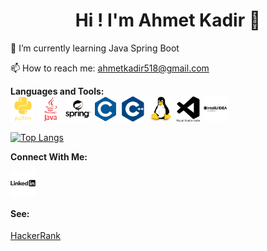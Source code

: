 <h1 align="center"> Hi ! I'm Ahmet Kadir 👋 </h1>

🌱 I’m currently learning Java Spring Boot

📫 How to reach me: ahmetkadir518@gmail.com

**Languages and Tools:**  
<code><img src="https://raw.githubusercontent.com/devicons/devicon/master/icons/python/python-plain-wordmark.svg" alt="Python" width="40" height="40"/></code>
<code><img src="https://raw.githubusercontent.com/devicons/devicon/master/icons/java/java-plain-wordmark.svg" alt="java" width="40" height="40"/></code>
<code><img src="https://raw.githubusercontent.com/devicons/devicon/master/icons/spring/spring-plain-wordmark.svg" alt="java-spring" width="40" height="40"/></code>
<code><img src="https://raw.githubusercontent.com/devicons/devicon/master/icons/c/c-plain.svg" alt="c" width="40" height="40"/></code>
<code><img src="https://raw.githubusercontent.com/devicons/devicon/master/icons/cplusplus/cplusplus-plain.svg" alt="cpp" width="40" height="40"/></code>
<code><img src="https://raw.githubusercontent.com/devicons/devicon/master/icons/linux/linux-original.svg" alt="linux" width="40" height="40"/></code>
<code><img src="https://raw.githubusercontent.com/devicons/devicon/master/icons/vscode/vscode-plain-wordmark.svg" alt="vscode" width="40" height="40"/></code>
<code><img src="https://raw.githubusercontent.com/devicons/devicon/master/icons/intellij/intellij-plain-wordmark.svg" alt="intellij" width="40" height="40"/></code>

[![Top Langs](https://github-readme-stats.vercel.app/api/top-langs/?username=AhmetKadir&layout=compact&hide=html,css,Javascript)](https://github.com/anuraghazra/github-readme-stats)
<!---
![Github stats](https://github-readme-stats.vercel.app/api?username=AhmetKadir&hide=prs,issues&theme=yeblu&show_icons=true&count_private=true)

[![GitHub Streak](https://github-readme-streak-stats.herokuapp.com?user=AhmetKadir&theme=monokai&date_format=j%20M%5B%20Y%5D)](https://git.io/streak-stats)-->

<!--
![](http://github-profile-summary-cards.vercel.app/api/cards/profile-details?username=AhmetKadir&theme=nord_bright) 
![](https://activity-graph.herokuapp.com/graph?username=AhmetKadir&theme=react-dark&area=true)-
<p align="left"> <a href="https://github.com/ryo-ma/github-profile-trophy"><img src="https://github-profile-trophy.vercel.app/?username=AhmetKadir" alt="AhmetKadir" /></a> </p> -->

**Connect With Me:**

<a href="https://www.linkedin.com/in/ahmet-kadir-aksu/" target="blank"><img align="center" src="https://raw.githubusercontent.com/devicons/devicon/master/icons/linkedin/linkedin-plain-wordmark.svg" alt="Ahmet-Kadir" height="40" width="40" /></a>

<h4 > See: </h4>

<a href="https://www.hackerrank.com/ahmetkadir518" target="blank">HackerRank</a>

<!-- ![](https://komarev.com/ghpvc/?username=AhmetKadir) -->


<!--
**AhmetKadir/AhmetKadir** is a ✨ _special_ ✨ repository because its `README.md` (this file) appears on your GitHub profile.

Here are some ideas to get you started:

- 🔭 I’m currently working on ...
- 🌱 I’m currently learning ...
- 👯 I’m looking to collaborate on ...
- 🤔 I’m looking for help with ...
- 💬 Ask me about ...
- 📫 How to reach me: ...
- 😄 Pronouns: ...
- ⚡ Fun fact: ...
-->
